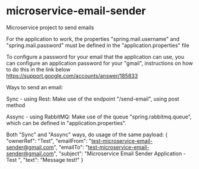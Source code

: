 # microservice-email-sender
Microservice project to send emails

For the application to work, the properties "spring.mail.username" and
"spring.mail.password" must be defined in the "application.properties" file

To configure a password for your email that the application can use, you can configure an application password for your "gmail", instructions on how to do this in the link below
https://support.google.com/accounts/answer/185833

Ways to send an email:

Sync - using Rest:
Make use of the endpoint "/send-email", using post method 

Assync - using RabbitMQ:
Make use of the queue "spring.rabbitmq.queue", which can be defined in "application.properties".

Both "Sync" and "Assync" ways, do usage of the same payload:
{
    "ownerRef": "Test",
    "emailFrom": "test-microservice-email-sender@gmail.com",
    "emailTo": "test-microservice-email-sender@gmail.com",
    "subject": "Microservice Email Sender Application - Test ",
    "text": "Message test!"
}
